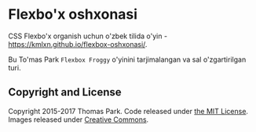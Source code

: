 Flexbo'x oshxonasi
=======

CSS Flexbo'x organish uchun o'zbek tilida o'yin - https://kmlxn.github.io/flexbox-oshxonasi/.

Bu To'mas Park `Flexbox Froggy` o'yinini tarjimalangan va sal o'zgartirilgan turi.

## Copyright and License

Copyright 2015-2017 Thomas Park. Code released under [the MIT License](https://github.com/thomaspark/flexboxfroggy/blob/gh-pages/LICENSE). Images released under [Creative Commons](https://creativecommons.org/licenses/by/3.0/legalcode.txt).
